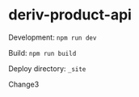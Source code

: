 # deriv-product-api

Development: `npm run dev`

Build: `npm run build`

Deploy directory: `_site`

Change3
